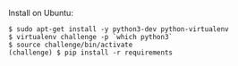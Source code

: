 Install on Ubuntu:

    $ sudo apt-get install -y python3-dev python-virtualenv
    $ virtualenv challenge -p `which python3`
    $ source challenge/bin/activate
    (challenge) $ pip install -r requirements
